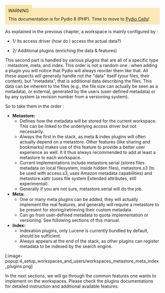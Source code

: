 <div style="background-color: #fbe9b7;font-size: 14px;">
<span style="background-color: #fae4a6;padding: 10px;">WARNING</span>
<span style="padding: 10px;display: inline-block;">This documentation is for Pydio 8 (PHP). Time to move to <a href="https://pydio.com/en/docs/administration-guides">Pydio Cells</a>!</span>
</div>

As explained in the previous chapter, a workspace is mainly configured by :

+ 1/ Its access driver (how do I access the actual data?)

+ 2/ Additional plugins (enriching the data & features)

This second part is handled by various plugins that are all of a specific type : metastore, meta,  and index. This order is not a random one : when adding a plugin you will notice that Pydio will always reorder them like that. All these aspects will generally handle not the "data" itself (your files, their content), but "metadata", that is additional data describing the files. This data can be inherent to the files (e.g., the file size can actually be seen as a metadata), or external, generated by the users (user-defined metadata) or by any system (a revision number from a versioning system).

So to take them in the order :

+ **Metastore:**
    - Defines how the metadata will be stored for the current workspace.  This can be linked to the underlying access driver but not necessarily.
    - Always the first in the stack, as meta & index plugins will often actually depend on a metastore.  Other features (like sharing and bookmarks) makes use of this feature to provide a better user experience as well. It it thus always recommended to add at least a metastore to each workspace.
    - Current implementations include metastore.serial (stores files metadata on local filesystem, inside hidden files), metastore.s3 (to be used with access.s3, uses Amazon metadata capabilities) and metastore.xattr (uses file system Extended attributes, still experimental).
    - Generally if you are not sure, metastore.serial will do the job.
+ **Meta:**
    - One or many meta plugins can be added, they will actually implement the real features, and generally will require a metastore to be present for storing/retrieving their custom metadata.
    - Can go from user-defined metadata to quota implementation or versioning. See following sections of this manual.
+ **Index:**
    - Indexation plugins, only Lucene is currently bundled by default, should be sufficient.
    - Always appears at the end of the stack, as other plugins can register metadata to be indexed by the search engine.

[:image-popup:4_setup_workspaces_and_users/workspaces_metastore_meta_index_plugins.png]

  In the next sections, we will go through the common features one wants to implement on the workspaces. Please check the plugins documentations for detailed instruction and additional available features.
